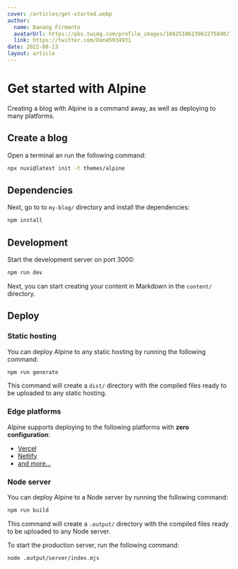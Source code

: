 ```yaml
---
cover: /articles/get-started.webp
author:
  name: Danang Firmanto
  avatarUrl: https://pbs.twimg.com/profile_images/1042510623962275840/1Iw_Mvud_400x400.jpg
  link: https://twitter.com/Dan45934931
date: 2022-08-23
layout: article
---
```


# Get started with Alpine

Creating a blog with Alpine is a command away, as well as deploying to many platforms.

## Create a blog

Open a terminal an run the following command:

```bash
npx nuxi@latest init -t themes/alpine
```

## Dependencies

Next, go to to `my-blog/` directory and install the dependencies:

```bash
npm install
```

## Development

Start the development server on port 3000:

```bash
npm run dev
```

Next, you can start creating your content in Markdown in the `content/` directory.


## Deploy

### Static hosting

You can deploy Alpine to any static hosting by running the following command:

```bash
npm run generate
```

This command will create a `dist/` directory with the compiled files ready to be uploaded to any static hosting.

### Edge platforms

Alpine supports deploying to the following platforms with **zero configuration**:

- [Vercel](https://vercel.com)
- [Netlify](https://netlify.com)
- [and more...](https://v3.nuxtjs.org/guide/deploy/presets#supported-hosting-providers)

### Node server

You can deploy Alpine to a Node server by running the following command:

```bash
npm run build
```

This command will create a `.output/` directory with the compiled files ready to be uploaded to any Node server.

To start the production server, run the following command:

```bash
node .output/server/index.mjs
```

